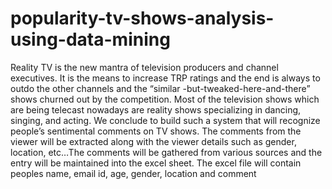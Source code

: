 # popularity-tv-shows-analysis-using-data-mining
  Reality TV is the new mantra of television producers and channel executives. It is the means to increase TRP ratings and the end is always to outdo the other channels and the “similar -but-tweaked-here-and-there” shows churned out by the competition. Most of the television shows which are being telecast nowadays are reality shows specializing in dancing, singing, and acting. We conclude to build such a system that will recognize people’s sentimental comments on TV shows. The comments from the viewer will be extracted along with the viewer details such as gender, location, etc…The comments will be gathered from various sources and the entry will be maintained into the excel sheet. The excel file will contain peoples name, email id, age, gender, location and comment
